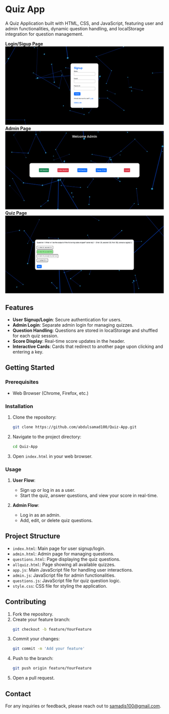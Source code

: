 # Quiz App

A Quiz Application built with HTML, CSS, and JavaScript, featuring user and admin functionalities, dynamic question handling, and localStorage integration for question management.

**Login/Sigup Page**
![Quiz App Screenshot](screenshot2.png)
**Admin Page**
![Quiz App Screenshot](screenshot3.png)
**Quiz Page**
![Quiz App Screenshot](screenshot4.png)

## Features

- **User Signup/Login**: Secure authentication for users.
- **Admin Login**: Separate admin login for managing quizzes.
- **Question Handling**: Questions are stored in localStorage and shuffled for each quiz session.
- **Score Display**: Real-time score updates in the header.
- **Interactive Cards**: Cards that redirect to another page upon clicking and entering a key.

## Getting Started

### Prerequisites

- Web Browser (Chrome, Firefox, etc.)

### Installation

1. Clone the repository:
    ```bash
    git clone https://github.com/abdulsamad100/Quiz-App.git
    ```
2. Navigate to the project directory:
    ```bash
    cd Quiz-App
    ```
3. Open `index.html` in your web browser.

### Usage

1. **User Flow**:
    - Sign up or log in as a user.
    - Start the quiz, answer questions, and view your score in real-time.

2. **Admin Flow**:
    - Log in as an admin.
    - Add, edit, or delete quiz questions.

## Project Structure

- `index.html`: Main page for user signup/login.
- `admin.html`: Admin page for managing questions.
- `questions.html`: Page displaying the quiz questions.
- `allquiz.html`: Page showing all available quizzes.
- `app.js`: Main JavaScript file for handling user interactions.
- `admin.js`: JavaScript file for admin functionalities.
- `questions.js`: JavaScript file for quiz question logic.
- `style.css`: CSS file for styling the application.

## Contributing

1. Fork the repository.
2. Create your feature branch:
    ```bash
    git checkout -b feature/YourFeature
    ```
3. Commit your changes:
    ```bash
    git commit -m 'Add your feature'
    ```
4. Push to the branch:
    ```bash
    git push origin feature/YourFeature
    ```
5. Open a pull request.

## Contact

For any inquiries or feedback, please reach out to [samadjs100@gmail.com](mailto:samadjs100@gmail.com).